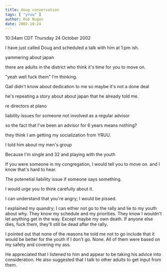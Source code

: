 ```yaml
---
title: doug conversation
tags: [ "yruu" ]
author: Rob Nugen
date: 2002-10-24
---
```


<p class=date>10:34am CDT Thursday 24 October 2002</p>

<p>I have just called Doug and scheduled a talk with him at 1:pm
ish.</p>

<p>yammering about japan</p>

there are adults in the district who think it's time for you to move on.

"yeah well fuck them" I'm thinking.

Gail didn't know about dedication to me so maybe it's not a done deal

he's repeating a story about about japan that he already told me.

re directors at plano

liability issues for someone not involved as a regular advisor

so the fact that I've been an advisor for 6 years means nothing?

they think I am getting my socialization from YRUU.

I told him about my men's group

Because I'm single and 32 and playing with the youth

If you were someone in my congregation, I would tell you to move on.
and I know that's hard to hear.

The potenetial liability issue if someone says something.

I would urge you to think carefully about it. 

I can understand that you're angry; I would be pissed.

<p>I explained my quandry; I can either not go to the rally and lie to
my youth about why.  They know my schedule and my priorities.  They
know I wouldn't let anything get in the way.  Except maybe my own
death.  If anyone else dies, fuck them, they'll still be dead after
the rally.</p>

<p>I pointed out that none of the reasons he told me not to go include
that it would be better for the youth if I don't go.  None.  All of
them were based on my safety and covering my ass.</p>

<p>He appreciated that I listened to him and appear to be taking his
advice into consideration.  He also suggested that I talk to other
adults to get input from them.</p>

